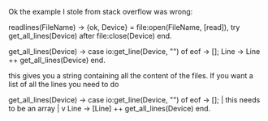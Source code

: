 Ok the example I stole from stack overflow was wrong:


readlines(FileName) ->
    {ok, Device} = file:open(FileName, [read]),
    try get_all_lines(Device)
      after file:close(Device)
    end.

get_all_lines(Device) ->
    case io:get_line(Device, "") of
        eof  -> [];
        Line -> Line ++ get_all_lines(Device)
    end.

this gives you a string containing all the content of the files.
If you want a list of all the lines you need to do

get_all_lines(Device) ->
    case io:get_line(Device, "") of
        eof  -> [];
                | this needs to be an array
                |
                v
        Line -> [Line] ++ get_all_lines(Device)
    end.

